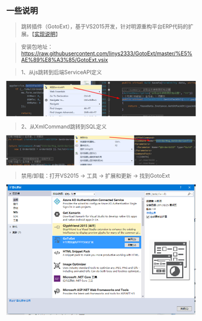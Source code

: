 ## 一些说明

> 跳转插件（GotoExt），基于VS2015开发，针对明源重构平台ERP代码的扩展。【[实现说明](http://note.youdao.com/noteshare?id=532cf20d57189dbaebff6a8afee69188)】

> 安装包地址：<https://raw.githubusercontent.com/linys2333/GotoExt/master/%E5%AE%89%E8%A3%85/GotoExt.vsix>

> 1、从js跳转到后端ServiceAPI定义

![ToAPI](./Doc/ToAPI.png)

> 2、从XmlCommand跳转到SQL定义

![ToSQL](./Doc/ToSQL.png)

> 禁用/卸载：打开VS2015 -> 工具 -> 扩展和更新 -> 找到GotoExt

![ToSQL](./Doc/Uninsatll.png)
